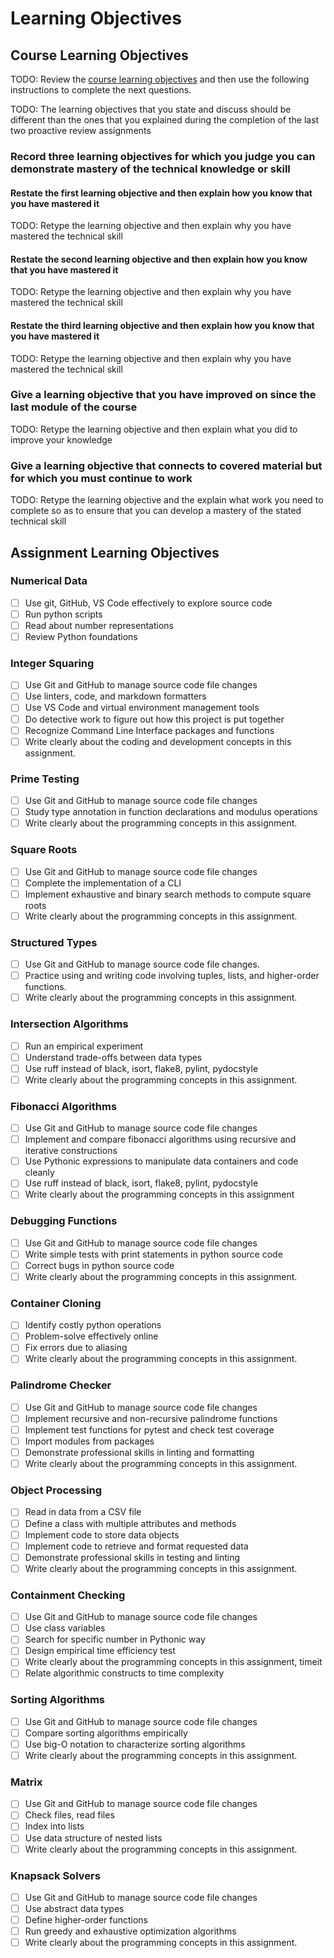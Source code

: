 # Learning Objectives

## Course Learning Objectives

TODO: Review the [course learning objectives](https://github.com/allegheny-college-cmpsc-101-spring-2024/course-materials?tab=readme-ov-file#course-learning-objectives)
and then use the following instructions to complete the next questions.

TODO: The learning objectives that you state and discuss should be different than the ones
that you explained during the completion of the last two proactive review assignments

### Record three learning objectives for which you judge you can demonstrate mastery of the technical knowledge or skill

#### Restate the first learning objective and then explain how you know that you have mastered it

TODO: Retype the learning objective and then explain why you have mastered the technical skill

#### Restate the second learning objective and then explain how you know that you have mastered it

TODO: Retype the learning objective and then explain why you have mastered the technical skill

#### Restate the third learning objective and then explain how you know that you have mastered it

TODO: Retype the learning objective and then explain why you have mastered the technical skill

### Give a learning objective that you have improved on since the last module of the course

TODO: Retype the learning objective and then explain what you did to improve your knowledge

### Give a learning objective that connects to covered material but for which you must continue to work

TODO: Retype the learning objective and the explain what work you need to
complete so as to ensure that you can develop a mastery of the stated technical skill

## Assignment Learning Objectives

### Numerical Data

- [ ] Use git, GitHub, VS Code effectively to explore source code
- [ ] Run python scripts
- [ ] Read about number representations
- [ ] Review Python foundations

### Integer Squaring

- [ ] Use Git and GitHub to manage source code file changes
- [ ] Use linters, code, and markdown formatters
- [ ] Use VS Code and virtual environment management tools
- [ ] Do detective work to figure out how this project is put together
- [ ] Recognize Command Line Interface packages and functions
- [ ] Write clearly about the coding and development concepts in this assignment.

### Prime Testing

- [ ] Use Git and GitHub to manage source code file changes
- [ ] Study type annotation in function declarations and modulus operations
- [ ] Write clearly about the programming concepts in this assignment.

### Square Roots

- [ ] Use Git and GitHub to manage source code file changes
- [ ] Complete the implementation of a CLI
- [ ] Implement exhaustive and binary search methods to compute square roots
- [ ] Write clearly about the programming concepts in this assignment.

### Structured Types

- [ ] Use Git and GitHub to manage source code file changes.
- [ ] Practice using and writing code involving tuples, lists, and higher-order functions.
- [ ] Write clearly about the programming concepts in this assignment.

### Intersection Algorithms

- [ ] Run an empirical experiment
- [ ] Understand trade-offs between data types
- [ ] Use ruff instead of black, isort, flake8, pylint, pydocstyle
- [ ] Write clearly about the programming concepts in this assignment.

### Fibonacci Algorithms

- [ ] Use Git and GitHub to manage source code file changes
- [ ] Implement and compare fibonacci algorithms using recursive and iterative constructions
- [ ] Use Pythonic expressions to manipulate data containers and code cleanly
- [ ] Use ruff instead of black, isort, flake8, pylint, pydocstyle
- [ ] Write clearly about the programming concepts in this assignment

### Debugging Functions

- [ ] Use Git and GitHub to manage source code file changes
- [ ] Write simple tests with print statements in python source code
- [ ] Correct bugs in python source code
- [ ] Write clearly about the programming concepts in this assignment.

### Container Cloning

- [ ] Identify costly python operations
- [ ] Problem-solve effectively online
- [ ] Fix errors due to aliasing
- [ ] Write clearly about the programming concepts in this assignment.

### Palindrome Checker

- [ ] Use Git and GitHub to manage source code file changes
- [ ] Implement recursive and non-recursive palindrome functions
- [ ] Implement test functions for pytest and check test coverage
- [ ] Import modules from packages
- [ ] Demonstrate professional skills in linting and formatting
- [ ] Write clearly about the programming concepts in this assignment.

### Object Processing

- [ ] Read in data from a CSV file
- [ ] Define a class with multiple attributes and methods
- [ ] Implement code to store data objects
- [ ] Implement code to retrieve and format requested data
- [ ] Demonstrate professional skills in testing and linting
- [ ] Write clearly about the programming concepts in this assignment.

### Containment Checking

- [ ] Use Git and GitHub to manage source code file changes
- [ ] Use class variables
- [ ] Search for specific number in Pythonic way
- [ ] Design empirical time efficiency test
- [ ] Write clearly about the programming concepts in this assignment, timeit
- [ ] Relate algorithmic constructs to time complexity

### Sorting Algorithms

- [ ] Use Git and GitHub to manage source code file changes
- [ ] Compare sorting algorithms empirically
- [ ] Use big-O notation to characterize sorting algorithms
- [ ] Write clearly about the programming concepts in this assignment.

### Matrix

- [ ] Use Git and GitHub to manage source code file changes
- [ ] Check files, read files
- [ ] Index into lists
- [ ] Use data structure of nested lists
- [ ] Write clearly about the programming concepts in this assignment.

### Knapsack Solvers

- [ ] Use Git and GitHub to manage source code file changes
- [ ] Use abstract data types
- [ ] Define higher-order functions
- [ ] Run greedy and exhaustive optimization algorithms
- [ ] Write clearly about the programming concepts in this assignment.
